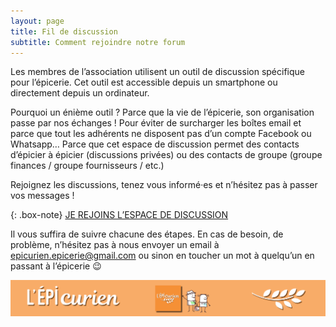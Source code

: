 ```yaml
---
layout: page
title: Fil de discussion
subtitle: Comment rejoindre notre forum
---
```


Les membres de l’association utilisent un outil de discussion spécifique pour l’épicerie.
Cet outil est accessible depuis un smartphone ou directement depuis un ordinateur.

Pourquoi un énième outil ?
Parce que la vie de l’épicerie, son organisation passe par nos échanges !
Pour éviter de surcharger les boîtes email et parce que tout les adhérents ne disposent pas d’un compte Facebook ou Whatsapp…
Parce que cet espace de discussion permet des contacts d’épicier à épicier (discussions privées) ou des contacts de groupe (groupe finances / groupe fournisseurs / etc.)

Rejoignez les discussions, tenez vous informé·es et n’hésitez pas à passer vos messages !

{: .box-note}
[JE REJOINS L’ESPACE DE DISCUSSION](https://discord.gg/wZUyHGNEbM)

Il vous suffira de suivre chacune des étapes. En cas de besoin, de problème, n’hésitez pas à nous envoyer un email à epicurien.epicerie@gmail.com ou sinon en toucher un mot à quelqu’un en passant à l’épicerie 😉

[![Se retrouver](/assets/img/Haut-de-site-epicurien-2.png)](https://www.monepi.fr/homeMonEpi.php?nomurlsite=epicurien)